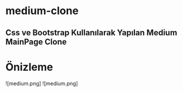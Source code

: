 # medium-clone

## Css ve Bootstrap Kullanılarak Yapılan Medium MainPage Clone

# Önizleme

![medium.png]
![medium.png]